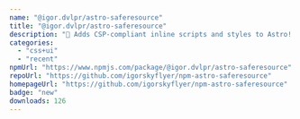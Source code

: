 ```yaml
---
name: "@igor.dvlpr/astro-saferesource"
title: "@igor.dvlpr/astro-saferesource"
description: "🎐 Adds CSP-compliant inline scripts and styles to Astro! 🎠"
categories:
  - "css+ui"
  - "recent"
npmUrl: "https://www.npmjs.com/package/@igor.dvlpr/astro-saferesource"
repoUrl: "https://github.com/igorskyflyer/npm-astro-saferesource"
homepageUrl: "https://github.com/igorskyflyer/npm-astro-saferesource"
badge: "new"
downloads: 126
---
```

